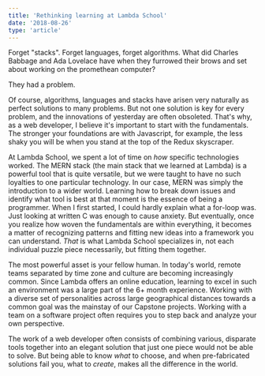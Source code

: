 ```yaml
---
title: 'Rethinking learning at Lambda School'
date: '2018-08-26'
type: 'article'
---
```


Forget "stacks". Forget languages, forget algorithms. What did Charles Babbage and Ada Lovelace have when they furrowed their
brows and set about working on the promethean computer?

They had a problem.

Of course, algorithms, languages and stacks have arisen very naturally as perfect solutions to many problems. But not one solution is key for every problem, and the innovations of yesterday are often obsoleted. That's why, as a web developer, I believe it's important
to start with the fundamentals. The stronger your foundations are with Javascript, for example, the less shaky you will be when you stand at the top of the Redux skyscraper.

At Lambda School, we spent a lot of time on _how_ specific technologies worked. The MERN stack (the main stack that we learned at Lambda) is a powerful tool that is quite versatile, but we were taught to have no such loyalties to one particular technology. In our case, MERN was simply the introduction to a wider world. Learning how to break down issues and identify what tool is best at that moment is the essence of being a programmer. When I first started, I could hardly explain what a for-loop was. Just looking at written C was enough to cause anxiety. But eventually, once you realize how woven the fundamentals are within everything, it becomes a matter of recognizing patterns and fitting new ideas into a framework you can understand. _That_ is what Lambda School specializes in, not each individual puzzle piece necessarily, but fitting them together.

The most powerful asset is your fellow human. In today's world, remote teams separated by time zone and culture are becoming increasingly common. Since Lambda offers an online education, learning to excel in such an environment was a large part of the 6+ month experience. Working with a diverse set of personalities across large geographical distances towards a common goal was the mainstay of our Capstone projects. Working with a team on a software project often requires you to step back and analyze your own perspective. 

The work of a web developer often consists of combining various, disparate tools together into an elegant solution that just one piece would not be able to solve. But being able to know _what_ to choose, and when pre-fabricated solutions fail you, what to _create_, makes all the difference in the world.
